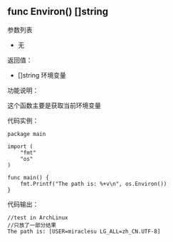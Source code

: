 ## func Environ() []string

参数列表

- 无

返回值：

- []string 环境变量

功能说明：

这个函数主要是获取当前环境变量

代码实例：

    package main

    import (
        "fmt"
        "os"
    )

    func main() {
        fmt.Printf("The path is: %+v\n", os.Environ())
    }

代码输出：

    //test in ArchLinux
    //只放了一部分结果
    The path is: [USER=miraclesu LG_ALL=zh_CN.UTF-8]
